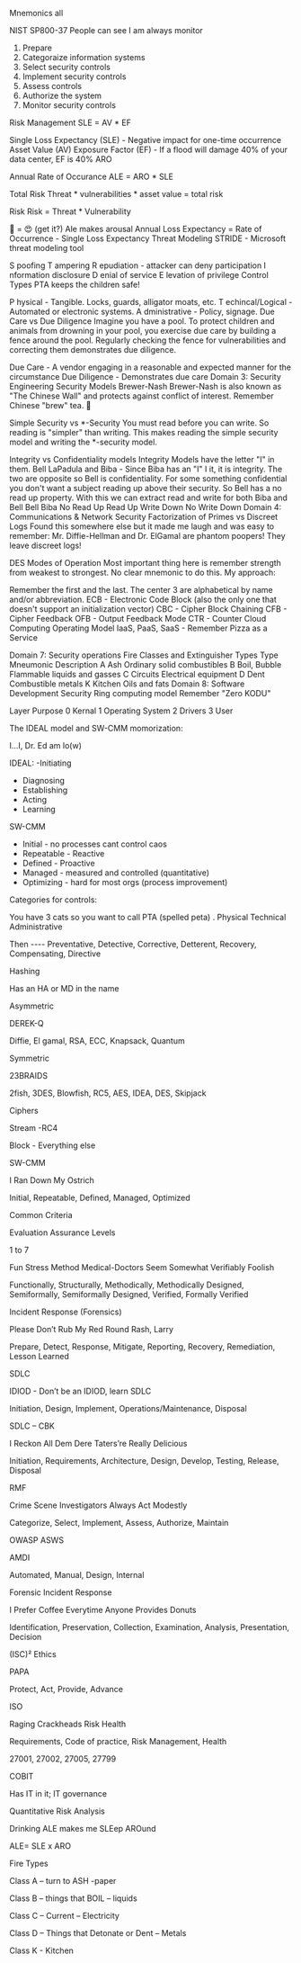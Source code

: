 
Mnemonics all

NIST SP800-37
People can see I am always monitor
1. Prepare
2. Categoraize information systems
3. Select security controls
4. Implement security controls
5. Assess controls
6. Authorize the system
7. Monitor security controls

Risk Management
SLE = AV * EF

Single Loss Expectancy (SLE) - Negative impact for one-time occurrence
Asset Value (AV)
Exposure Factor (EF) - If a flood will damage 40% of your data center, EF is 40%
ARO

Annual Rate of Occurance
ALE = ARO * SLE

Total Risk
Threat * vulnerabilities * asset value = total risk

Risk 
Risk = Threat * Vulnerability

🍺 = 😍 (get it?)
Ale makes arousal
Annual Loss Expectancy = Rate of Occurrence - Single Loss Expectancy
Threat Modeling
STRIDE - Microsoft threat modeling tool

S poofing
T ampering
R epudiation - attacker can deny participation
I nformation disclosure
D enial of service
E levation of privilege
Control Types
PTA keeps the children safe!

P hysical - Tangible. Locks, guards, alligator moats, etc.
T echincal/Logical - Automated or electronic systems.
A dministrative - Policy, signage.
Due Care vs Due Diligence
Imagine you have a pool. To protect children and animals from drowning in your pool, you exercise due care by building a fence around the pool. Regularly checking the fence for vulnerabilities and correcting them demonstrates due diligence.

Due Care - A vendor engaging in a reasonable and expected manner for the circumstance
Due Diligence - Demonstrates due care
Domain 3: Security Engineering
Security Models
Brewer-Nash
Brewer-Nash is also known as "The Chinese Wall" and protects against conflict of interest. Remember Chinese "brew" tea. 🍵

Simple Security vs *-Security
You must read before you can write. So reading is "simpler" than writing. This makes reading the simple security model and writing the *-security model.

Integrity vs Confidentiality models
Integrity Models have the letter "I" in them.
Bell LaPadula and Biba - Since Biba has an "I" I it, it is integrity. The two are opposite so Bell is confidentiality. For some something confidential you don't want a subject reading up above their security. So Bell has a no read up property. With this we can extract read and write for both Biba and Bell
Bell	Biba
No Read Up	Read Up
Write Down	No Write Down
Domain 4: Communications & Network Security
Factorization of Primes vs Discreet Logs
Found this somewhere else but it made me laugh and was easy to remember: Mr. Diffie-Hellman and Dr. ElGamal are phantom poopers! They leave discreet logs!

DES Modes of Operation
Most important thing here is remember strength from weakest to strongest. No clear mnemonic to do this. My approach:

Remember the first and the last.
The center 3 are alphabetical by name and/or abbreviation.
ECB - Electronic Code Block (also the only one that doesn't support an initialization vector)
CBC - Cipher Block Chaining
CFB - Cipher Feedback
OFB - Output Feedback Mode
CTR - Counter
Cloud Computing Operating Model
IaaS, PaaS, SaaS - Remember Pizza as a Service

Domain 7: Security operations
Fire Classes and Extinguisher Types
Type	Mneumonic	Description
A	Ash	Ordinary solid combustibles
B	Boil, Bubble	Flammable liquids and gasses
C	Circuits	Electrical equipment
D	Dent	Combustible metals
K	Kitchen	Oils and fats
Domain 8: Software Development Security
Ring computing model
Remember "Zero KODU"

Layer	Purpose
0	Kernal
1	Operating System
2	Drivers
3	User

The IDEAL model and SW-CMM momorization:

I...I, Dr. Ed am lo(w)

IDEAL:
-Initiating
- Diagnosing
- Establishing
- Acting
- Learning

SW-CMM
- Initial - no processes cant control caos
- Repeatable - Reactive
- Defined - Proactive
- Managed - measured and controlled (quantitative)
- Optimizing - hard for most orgs (process improvement)



Categories for controls:

You have 3 cats so you want to call PTA (spelled peta) . Physical Technical Administrative

Then ---- Preventative, Detective, Corrective, Detterent, Recovery, Compensating, Directive

Hashing

Has an HA or MD in the name

Asymmetric

DEREK-Q

Diffie, El gamal, RSA, ECC, Knapsack, Quantum

Symmetric

23BRAIDS

2fish, 3DES, Blowfish, RC5, AES, IDEA, DES, Skipjack

Ciphers

Stream -RC4

Block - Everything else

SW-CMM

I Ran Down My Ostrich

Initial, Repeatable, Defined, Managed, Optimized

Common Criteria

Evaluation Assurance Levels

1 to 7

Fun Stress Method Medical-Doctors Seem Somewhat Verifiably Foolish

Functionally, Structurally, Methodically, Methodically Designed, Semiformally, Semiformally Designed, Verified, Formally Verified

Incident Response (Forensics)

Please Don’t Rub My Red Round Rash, Larry

Prepare, Detect, Response, Mitigate, Reporting, Recovery, Remediation, Lesson Learned

SDLC

IDIOD - Don’t be an IDIOD, learn SDLC

Initiation, Design, Implement, Operations/Maintenance, Disposal

SDLC – CBK

I Reckon All Dem Dere Taters’re Really Delicious

Initiation, Requirements, Architecture, Design, Develop, Testing, Release, Disposal

RMF

Crime Scene Investigators Always Act Modestly

Categorize, Select, Implement, Assess, Authorize, Maintain

OWASP ASWS

AMDI

Automated, Manual, Design, Internal

Forensic Incident Response

I Prefer Coffee Everytime Anyone Provides Donuts

Identification, Preservation, Collection, Examination, Analysis, Presentation, Decision

(ISC)² Ethics

PAPA

Protect, Act, Provide, Advance

ISO

Raging Crackheads Risk Health

Requirements, Code of practice, Risk Management, Health

27001, 27002, 27005, 27799

COBIT

Has IT in it; IT governance

Quantitative Risk Analysis

Drinking ALE makes me SLEep AROund

ALE= SLE x ARO

Fire Types

Class A – turn to ASH -paper

Class B – things that BOIL – liquids

Class C – Current – Electricity

Class D – Things that Detonate or Dent – Metals

Class K - Kitchen
